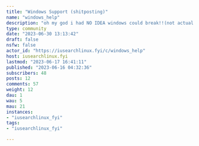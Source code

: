 ```yaml
---
title: "Windows Support (shitposting)" 
name: "windows_help"
description: "oh my god i had NO IDEA windows could break!!(not actual tech support, just linux shitposting lol)(no hate to Windows users though, Windows is a perfectly valid choice for many people <3)"
type: community
date: "2023-06-30 13:13:42"
draft: false
nsfw: false
actor_id: "https://iusearchlinux.fyi/c/windows_help"
host: iusearchlinux.fyi
lastmod: "2023-06-17 16:41:11"
published: "2023-06-16 04:32:36"
subscribers: 48
posts: 12
comments: 57
weight: 12
dau: 1
wau: 5
mau: 21
instances:
- "iusearchlinux_fyi"
tags: 
- "iusearchlinux_fyi"

---
```

